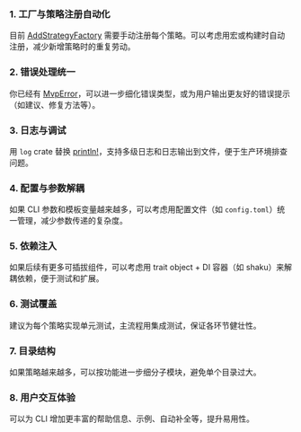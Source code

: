 ### 1. 工厂与策略注册自动化

目前 [AddStrategyFactory](vscode-file://vscode-app/c:/Users/l/AppData/Roaming/Microsoft%20VS%20Code/resources/app/out/vs/code/electron-browser/workbench/workbench.html) 需要手动注册每个策略。可以考虑用宏或构建时自动注册，减少新增策略时的重复劳动。

### 2. 错误处理统一

你已经有 [MvpError](vscode-file://vscode-app/c:/Users/l/AppData/Roaming/Microsoft%20VS%20Code/resources/app/out/vs/code/electron-browser/workbench/workbench.html)，可以进一步细化错误类型，或为用户输出更友好的错误提示（如建议、修复方法等）。

### 3. 日志与调试

用 `log` crate 替换 [println!](vscode-file://vscode-app/c:/Users/l/AppData/Roaming/Microsoft%20VS%20Code/resources/app/out/vs/code/electron-browser/workbench/workbench.html)，支持多级日志和日志输出到文件，便于生产环境排查问题。

### 4. 配置与参数解耦

如果 CLI 参数和模板变量越来越多，可以考虑用配置文件（如 `config.toml`）统一管理，减少参数传递的复杂度。

### 5. 依赖注入

如果后续有更多可插拔组件，可以考虑用 trait object + DI 容器（如 shaku）来解耦依赖，便于测试和扩展。

### 6. 测试覆盖

建议为每个策略实现单元测试，主流程用集成测试，保证各环节健壮性。

### 7. 目录结构

如果策略越来越多，可以按功能进一步细分子模块，避免单个目录过大。

### 8. 用户交互体验

可以为 CLI 增加更丰富的帮助信息、示例、自动补全等，提升易用性。
